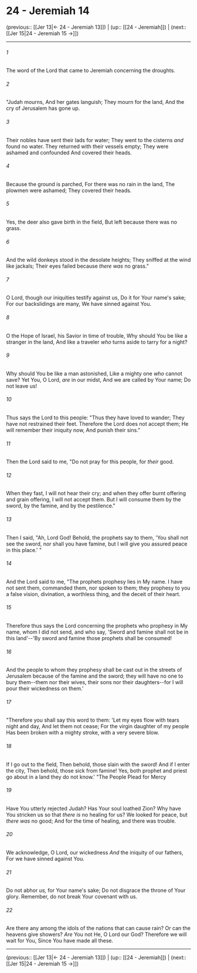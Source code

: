 # 24 - Jeremiah 14

(previous:: [[Jer 13|← 24 - Jeremiah 13]]) | (up:: [[24 - Jeremiah]]) | (next:: [[Jer 15|24 - Jeremiah 15 →]])

***


###### 1 
The word of the Lord that came to Jeremiah concerning the droughts. 

###### 2 
"Judah mourns, And her gates languish; They mourn for the land, And the cry of Jerusalem has gone up. 

###### 3 
Their nobles have sent their lads for water; They went to the cisterns _and_ found no water. They returned with their vessels empty; They were ashamed and confounded And covered their heads. 

###### 4 
Because the ground is parched, For there was no rain in the land, The plowmen were ashamed; They covered their heads. 

###### 5 
Yes, the deer also gave birth in the field, But left because there was no grass. 

###### 6 
And the wild donkeys stood in the desolate heights; They sniffed at the wind like jackals; Their eyes failed because _there was_ no grass." 

###### 7 
O Lord, though our iniquities testify against us, Do it for Your name's sake; For our backslidings are many, We have sinned against You. 

###### 8 
O the Hope of Israel, his Savior in time of trouble, Why should You be like a stranger in the land, And like a traveler _who_ turns aside to tarry for a night? 

###### 9 
Why should You be like a man astonished, Like a mighty one _who_ cannot save? Yet You, O Lord, _are_ in our midst, And we are called by Your name; Do not leave us! 

###### 10 
Thus says the Lord to this people: "Thus they have loved to wander; They have not restrained their feet. Therefore the Lord does not accept them; He will remember their iniquity now, And punish their sins." 

###### 11 
Then the Lord said to me, "Do not pray for this people, for _their_ good. 

###### 12 
When they fast, I will not hear their cry; and when they offer burnt offering and grain offering, I will not accept them. But I will consume them by the sword, by the famine, and by the pestilence." 

###### 13 
Then I said, "Ah, Lord God! Behold, the prophets say to them, 'You shall not see the sword, nor shall you have famine, but I will give you assured peace in this place.' " 

###### 14 
And the Lord said to me, "The prophets prophesy lies in My name. I have not sent them, commanded them, nor spoken to them; they prophesy to you a false vision, divination, a worthless thing, and the deceit of their heart. 

###### 15 
Therefore thus says the Lord concerning the prophets who prophesy in My name, whom I did not send, and who say, 'Sword and famine shall not be in this land'--'By sword and famine those prophets shall be consumed! 

###### 16 
And the people to whom they prophesy shall be cast out in the streets of Jerusalem because of the famine and the sword; they will have no one to bury them--them nor their wives, their sons nor their daughters--for I will pour their wickedness on them.' 

###### 17 
"Therefore you shall say this word to them: 'Let my eyes flow with tears night and day, And let them not cease; For the virgin daughter of my people Has been broken with a mighty stroke, with a very severe blow. 

###### 18 
If I go out to the field, Then behold, those slain with the sword! And if I enter the city, Then behold, those sick from famine! Yes, both prophet and priest go about in a land they do not know.' "The People Plead for Mercy 

###### 19 
Have You utterly rejected Judah? Has Your soul loathed Zion? Why have You stricken us so that _there is_ no healing for us? We looked for peace, but _there was_ no good; And for the time of healing, and there was trouble. 

###### 20 
We acknowledge, O Lord, our wickedness _And_ the iniquity of our fathers, For we have sinned against You. 

###### 21 
Do not abhor _us,_ for Your name's sake; Do not disgrace the throne of Your glory. Remember, do not break Your covenant with us. 

###### 22 
Are there any among the idols of the nations that can cause rain? Or can the heavens give showers? _Are_ You not He, O Lord our God? Therefore we will wait for You, Since You have made all these.

***

(previous:: [[Jer 13|← 24 - Jeremiah 13]]) | (up:: [[24 - Jeremiah]]) | (next:: [[Jer 15|24 - Jeremiah 15 →]])
